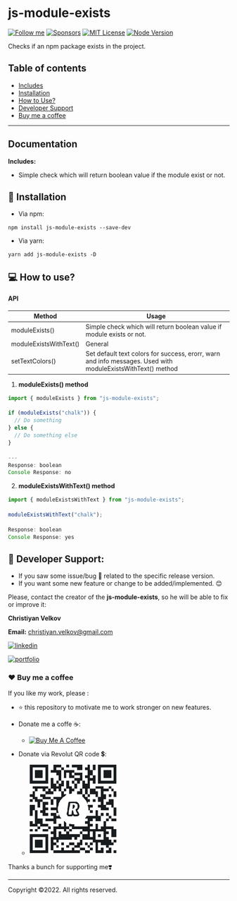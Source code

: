 # js-module-exists

[![Follow me](https://img.shields.io/badge/sponsors-99+-orange.svg)](https://github.com/christiyan14) [![Sponsors](https://img.shields.io/badge/Follow-150-blue?logo=github&style=social.svg)](https://github.com/christiyan14) [![MIT License](https://img.shields.io/badge/License-MIT-yellow.svg)](https://choosealicense.com/licenses/mit/) [![Node Version](https://img.shields.io/badge/node-%3E%3D%2016.16.0-brightgreen.svg)](https://nodejs.org/en/)

Checks if an npm package exists in the project.

## Table of contents

- [Includes](#includes)
- [Installation](#installation)
- [How to Use?](#how-to-use)
- [Developer Support](#developer-support)
- [Buy me a coffee](#buy-me-a-coffee)

---

## Documentation

**Includes:**

- Simple check which will return boolean value if the module exist or not.

## 🦾 Installation

- Via npm:

```code
npm install js-module-exists --save-dev

```

- Via yarn:

```code
yarn add js-module-exists -D

```

## 💻 How to use?

#### API

| Method                 | Usage                                                                                                       |
| ---------------------- | ----------------------------------------------------------------------------------------------------------- |
| moduleExists()         | Simple check which will return boolean value if module exists or not.                                       |
| moduleExistsWithText() | General                                                                                                     |
| setTextColors()        | Set default text colors for success, erorr, warn and info messages. Used with moduleExistsWithText() method |

1. **moduleExists() method**

```js
import { moduleExists } from "js-module-exists";

if (moduleExists("chalk")) {
  // Do something
} else {
  // Do something else
}

---
Response: boolean
Console Response: no
```

2. **moduleExistsWithText() method**

```js
import { moduleExistsWithText } from "js-module-exists";

moduleExistsWithText("chalk");

Response: boolean
Console Response: yes
```

## 🔗 Developer Support:

- If you saw some issue/bug 🐛 related to the specific release version.
- If you want some new feature or change to be added/implemented. 😊

Please, contact the creator of the **js-module-exists**, so he will be able to fix or improve it:

**Christiyan Velkov**

**Email:** christiyan.velkov@gmail.com

[![linkedin](https://img.shields.io/badge/linkedin-0A66C2?style=for-the-badge&logo=linkedin&logoColor=white)](https://www.linkedin.com/in/kristiyan-velkov-763130b3/)

[![portfolio](https://img.shields.io/badge/my_portfolio-000?style=for-the-badge&logo=ko-fi&logoColor=white)](https://github.com/christiyan14)

### ❤️ Buy me a coffee

If you like my work, please :

- ⭐ this repository to motivate me to work stronger on new features.
- Donate me a coffe ☕️:

  - <a href="https://www.buymeacoffee.com/kristiyanvelkov" target="_blank"><img src="https://cdn.buymeacoffee.com/buttons/default-orange.png" alt="Buy Me A Coffee" height="41" width="174"></a>

- Donate via Revolut QR code 💲:

  - ![Revolut](assets/images/kristiyan.velkov-revolut.png)

Thanks a bunch for supporting me❣️

---

Copyright ©️2022. All rights reserved.
